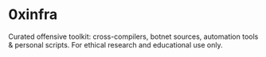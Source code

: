 # 0xinfra
Curated offensive toolkit: cross-compilers, botnet sources, automation tools &amp; personal scripts. For ethical research and educational use only.
